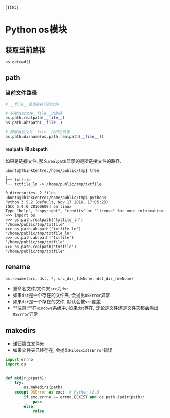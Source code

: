 [TOC]

# Python os模块

## 获取当前路径

`os.getcwd()`

## path

### 当前文件路径

```python
# __file__是当前执行的文件

# 获取当前文件__file__的路径
os.path.realpath(__file__)
os.path.abspath(__file__)

# 获取当前文件__file__的所在目录
os.path.dirname(os.path.realpath(__file__))
```

#### realpath 和 abspath

如果是链接文件, 那么`realpath`显示的是所链接文件的路径.

```shell
ubuntu@ThinkCentre:/home/public/tmp$ tree
.
├── txtfile
└── txtfile_ln -> /home/public/tmp/txtfile

0 directories, 2 files
ubuntu@ThinkCentre:/home/public/tmp$ python3
Python 3.5.2 (default, Nov 17 2016, 17:05:23) 
[GCC 5.4.0 20160609] on linux
Type "help", "copyright", "credits" or "license" for more information.
>>> import os
>>> os.path.realpath('txtfile_ln')
'/home/public/tmp/txtfile'
>>> os.path.abspath('txtfile_ln')
'/home/public/tmp/txtfile_ln'
>>> os.path.abspath('txtfile')
'/home/public/tmp/txtfile'
>>> os.path.realpath('txtfile')
'/home/public/tmp/txtfile'
```
## rename

`os.rename(src, dst, *, src_dir_fd=None, dst_dir_fd=None)`

-   重命名文件/文件夹`src`为`dst`
-   如果`dst`是一个存在的文件夹, 会抛出`OSError`异常
-   如果`dst`是一个存在的文件, 默认会被`src`覆盖
-   **注意:**在`windows`系统中, 如果`dst`存在, 无论是文件还是文件夹都会抛出`OSError`异常

## makedirs

-   递归建立文件夹
-   如果文件夹已经存在, 会抛出`FileExistsError`错误

```python
import errno    
import os


def mkdir_p(path):
    try:
        os.makedirs(path)
    except OSError as exc:  # Python >2.5
        if exc.errno == errno.EEXIST and os.path.isdir(path):
            pass
        else:
            raise
```

